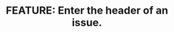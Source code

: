 ---
name: Feature request
about: Create a feature request to propose your ideas and help to change the project ideology
title: 'FEATURE: Enter the header of an issue.'
labels: Feature request
assignees: Falcion

---